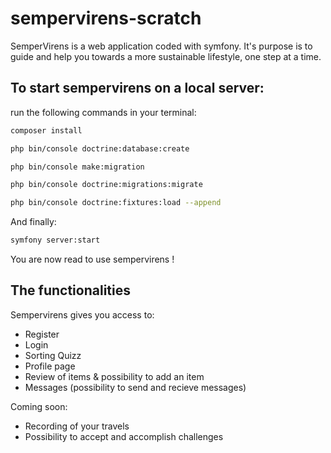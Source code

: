 # sempervirens-scratch

SemperVirens is a web application coded with symfony. It's purpose is to guide and help you towards a more sustainable lifestyle, one step at a time.

## To start sempervirens on a local server:

run the following commands in your terminal: 

```bash
composer install
```
```bash
php bin/console doctrine:database:create
```
```bash
php bin/console make:migration
```
```bash
php bin/console doctrine:migrations:migrate
```
```bash
php bin/console doctrine:fixtures:load --append
```
And finally: 

```bash
symfony server:start
```
 You are now read to use sempervirens !
 
 ## The functionalities 
 
 Sempervirens gives you access to:
 * Register
 * Login
 * Sorting Quizz
 * Profile page
 * Review of items & possibility to add an item
 * Messages (possibility to send and recieve messages)
 
 Coming soon:
 * Recording of your travels
 * Possibility to accept and accomplish challenges
 
 
 
